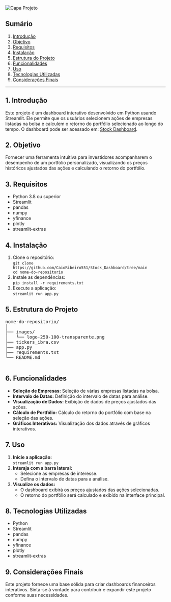 ![Capa Projeto](https://github.com/CaioRibeiro551/Stock_Dashboard/assets/65637121/84a30f22-d6a2-4e4e-9ff7-9efe667d4536)
 <h2>Sumário</h2>
    <ol>
        <li><a href="#introdução">Introdução</a></li>
        <li><a href="#objetivo">Objetivo</a></li>
        <li><a href="#requisitos">Requisitos</a></li>
        <li><a href="#instalação">Instalação</a></li>
        <li><a href="#estrutura-do-projeto">Estrutura do Projeto</a></li>
        <li><a href="#funcionalidades">Funcionalidades</a></li>
        <li><a href="#uso">Uso</a></li>
        <li><a href="#tecnologias-utilizadas">Tecnologias Utilizadas</a></li>
        <li><a href="#considerações-finais">Considerações Finais</a></li>
    </ol>


<hr> 

<h2>1. Introdução</h2>
<p>Este projeto é um dashboard interativo desenvolvido em Python usando Streamlit. Ele permite que os usuários selecionem ações de empresas listadas na bolsa e calculem o retorno do portfólio selecionado ao longo do tempo. O dashboard pode ser acessado em: <a href="https://stockdashboard-ibov.streamlit.app/">Stock Dashboard</a>.</p>

<h2>2. Objetivo</h2>
    <p>Fornecer uma ferramenta intuitiva para investidores acompanharem o desempenho de um portfólio personalizado, visualizando os preços históricos ajustados das ações e calculando o retorno do portfólio.</p>

    

    
<h2>3. Requisitos</h2>
    <ul>
        <li>Python 3.8 ou superior</li>
        <li>Streamlit</li>
        <li>pandas</li>
        <li>numpy</li>
        <li>yfinance</li>
        <li>plotly</li>
        <li>streamlit-extras</li>
    </ul>
     <h2>4. Instalação</h2>
    <ol>
        <li>Clone o repositório:<br><code>git clone https://github.com/CaioRibeiro551/Stock_Dashboard/tree/main<br>cd nome-do-repositorio</code></li>
        <li>Instale as dependências:<br><code>pip install -r requirements.txt</code></li>
        <li>Execute a aplicação:<br><code>streamlit run app.py</code></li>
    </ol>
    <h2>5. Estrutura do Projeto</h2>
    <pre>
nome-do-repositorio/
│
├── images/
│   └── logo-250-100-transparente.png
├── tickers_ibra.csv
├── app.py
├── requirements.txt
└── README.md
    </pre>
    <h2>6. Funcionalidades</h2>
    <ul>
        <li><strong>Seleção de Empresas:</strong> Seleção de várias empresas listadas na bolsa.</li>
        <li><strong>Intervalo de Datas:</strong> Definição do intervalo de datas para análise.</li>
        <li><strong>Visualização de Dados:</strong> Exibição de dados de preços ajustados das ações.</li>
        <li><strong>Cálculo de Portfólio:</strong> Cálculo do retorno do portfólio com base na seleção das ações.</li>
        <li><strong>Gráficos Interativos:</strong> Visualização dos dados através de gráficos interativos.</li>
    </ul>
    <h2>7. Uso</h2>
    <ol>
        <li><strong>Inicie a aplicação:</strong><br><code>streamlit run app.py</code></li>
        <li><strong>Interaja com a barra lateral:</strong>
            <ul>
                <li>Selecione as empresas de interesse.</li>
                <li>Defina o intervalo de datas para a análise.</li>
            </ul>
        </li>
        <li><strong>Visualize os dados:</strong>
            <ul>
                <li>O dashboard exibirá os preços ajustados das ações selecionadas.</li>
                <li>O retorno do portfólio será calculado e exibido na interface principal.</li>
            </ul>
        </li>
    </ol>
 <h2>8. Tecnologias Utilizadas</h2>
    <ul>
        <li>Python</li>
        <li>Streamlit</li>
        <li>pandas</li>
        <li>numpy</li>
        <li>yfinance</li>
        <li>plotly</li>
        <li>streamlit-extras</li>
    </ul>
     <h2>9. Considerações Finais</h2>
    <p>Este projeto fornece uma base sólida para criar dashboards financeiros interativos. Sinta-se à vontade para contribuir e expandir este projeto conforme suas necessidades.</p>

   
